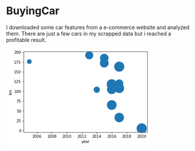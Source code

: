 # BuyingCar

I downloaded some car features from a e-commerce website and analyzed them. There are just a few cars in my scrapped data but i reached a profitable result.

![cheapest passat](https://github.com/ksknysn/BuyingCar/blob/main/passatGraph.png)
